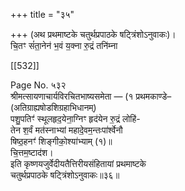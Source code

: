 +++
title = "३५"

+++
(अथ प्रथमाष्टके चतुर्थप्रपाठके षट्त्रिंशोऽनुवाकः)।  
चि॒तꣳ सं॑ता॒नेन॑ भ॒वं य॒क्ना रु॒द्रं तनि॑म्ना

[[532]]

Page No. ५३२  
श्रीमत्सायणाचार्यविरचितभाष्यसमेता — (१ प्रथमकाण्डे–  
(अतिग्राह्यषोडशिग्रहाभिधानम्)  
पशु॒पतिꣳ॑ स्थूलहृद॒येना॒ग्निꣳ हृद॑येन रु॒द्रं लोहि॑-  
तेन श॒र्वं मत॑स्नाभ्यां महादे॒वम॒न्तःपा॑र्श्वेनौ  
षिष्ठ॒हनꣳ॑ शिङ्गीको॒श्या॑भ्याम् (१)॥  
चि॒त्तम॒ष्टाद॑श।  
इति कृष्णयजुर्वेदीयतैत्तिरीयसंहितायां प्रथमाष्टके  
चतुर्थप्रपाठके षट्त्रिंशोऽनुवाकः॥३६॥
